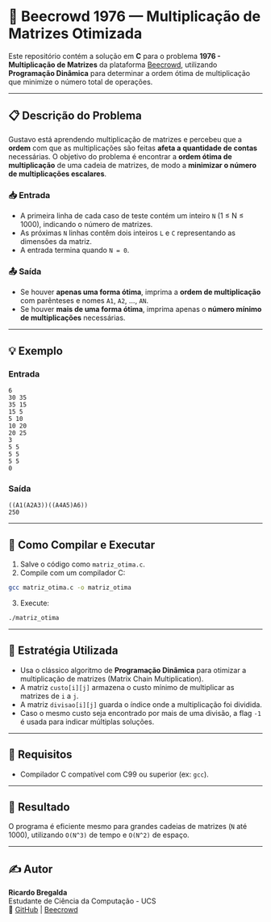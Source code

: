 # 📌 Beecrowd 1976 — Multiplicação de Matrizes Otimizada

Este repositório contém a solução em **C** para o problema **1976 - Multiplicação de Matrizes** da plataforma [Beecrowd](https://www.beecrowd.com.br/), utilizando **Programação Dinâmica** para determinar a ordem ótima de multiplicação que minimize o número total de operações.

---

## 📋 Descrição do Problema

Gustavo está aprendendo multiplicação de matrizes e percebeu que a **ordem** com que as multiplicações são feitas **afeta a quantidade de contas** necessárias. O objetivo do problema é encontrar a **ordem ótima de multiplicação** de uma cadeia de matrizes, de modo a **minimizar o número de multiplicações escalares**.

### 📥 Entrada

- A primeira linha de cada caso de teste contém um inteiro `N` (1 ≤ N ≤ 1000), indicando o número de matrizes.
- As próximas `N` linhas contêm dois inteiros `L` e `C` representando as dimensões da matriz.
- A entrada termina quando `N = 0`.

### 📤 Saída

- Se houver **apenas uma forma ótima**, imprima a **ordem de multiplicação** com parênteses e nomes `A1`, `A2`, ..., `AN`.
- Se houver **mais de uma forma ótima**, imprima apenas o **número mínimo de multiplicações** necessárias.

---

## 💡 Exemplo

### Entrada

```
6
30 35
35 15
15 5
5 10
10 20
20 25
3
5 5
5 5
5 5
0
```

### Saída

```
((A1(A2A3))((A4A5)A6))
250
```

---

## 🚀 Como Compilar e Executar

1. Salve o código como `matriz_otima.c`.
2. Compile com um compilador C:

```bash
gcc matriz_otima.c -o matriz_otima
```

3. Execute:

```bash
./matriz_otima
```

---

## 🧠 Estratégia Utilizada

- Usa o clássico algoritmo de **Programação Dinâmica** para otimizar a multiplicação de matrizes (Matrix Chain Multiplication).
- A matriz `custo[i][j]` armazena o custo mínimo de multiplicar as matrizes de `i` a `j`.
- A matriz `divisao[i][j]` guarda o índice onde a multiplicação foi dividida.
- Caso o mesmo custo seja encontrado por mais de uma divisão, a flag `-1` é usada para indicar múltiplas soluções.

---

## 📎 Requisitos

- Compilador C compatível com C99 ou superior (ex: `gcc`).

---

## 🏁 Resultado

O programa é eficiente mesmo para grandes cadeias de matrizes (`N` até 1000), utilizando `O(N^3)` de tempo e `O(N^2)` de espaço.

---

## ✍️ Autor

**Ricardo Bregalda**  
Estudante de Ciência da Computação - UCS  
🔗 [GitHub](https://github.com/RicardoMBregalda) | [Beecrowd](https://judge.beecrowd.com/pt/profile/635895)
